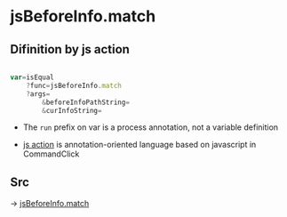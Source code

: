 # jsBeforeInfo.match

## Difinition by js action

```js.js

var=isEqual
	?func=jsBeforeInfo.match
	?args=
		&beforeInfoPathString=
		&curInfoString=
```

- The `run` prefix on var is a process annotation, not a variable definition

- [js action](#) is annotation-oriented language based on javascript in CommandClick

## Src

-> [jsBeforeInfo.match](https://github.com/puutaro/CommandClick/blob/master/app/src/main/java/com/puutaro/commandclick/fragment_lib/terminal_fragment/js_interface/judge/JsBeforeInfo.kt#L12)


